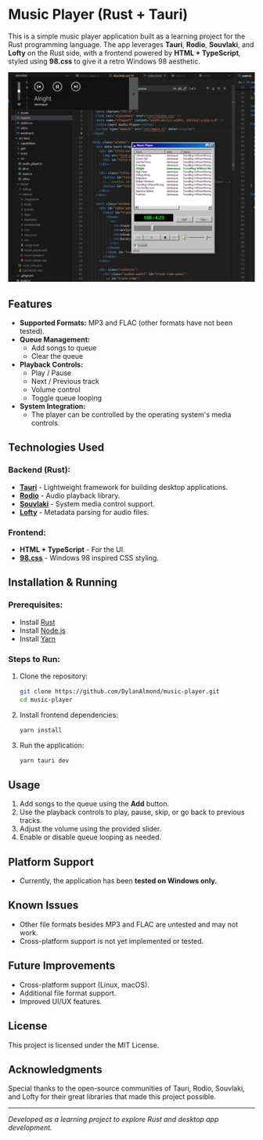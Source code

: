 # Music Player (Rust + Tauri)

This is a simple music player application built as a learning project for the Rust programming language. The app leverages **Tauri**, **Rodio**, **Souvlaki**, and **Lofty** on the Rust side, with a frontend powered by **HTML + TypeScript**, styled using **98.css** to give it a retro Windows 98 aesthetic.

![Music Player Screenshot](./preview.png)

## Features

- **Supported Formats:** MP3 and FLAC (other formats have not been tested).
- **Queue Management:**
  - Add songs to queue
  - Clear the queue
- **Playback Controls:**
  - Play / Pause
  - Next / Previous track
  - Volume control
  - Toggle queue looping
- **System Integration:**
  - The player can be controlled by the operating system's media controls.

## Technologies Used

### Backend (Rust):

- **[Tauri](https://tauri.app/)** - Lightweight framework for building desktop applications.
- **[Rodio](https://github.com/RustAudio/rodio)** - Audio playback library.
- **[Souvlaki](https://github.com/Sinono3/souvlaki)** - System media control support.
- **[Lofty](https://github.com/Serial-ATA/lofty-rs)** - Metadata parsing for audio files.

### Frontend:

- **HTML + TypeScript** - For the UI.
- **[98.css](https://jdan.github.io/98.css/)** - Windows 98 inspired CSS styling.

## Installation & Running

### Prerequisites:

- Install [Rust](https://www.rust-lang.org/)
- Install [Node.js](https://nodejs.org/)
- Install [Yarn](https://yarnpkg.com/)

### Steps to Run:

1. Clone the repository:

   ```sh
   git clone https://github.com/DylanAlmond/music-player.git
   cd music-player
   ```

2. Install frontend dependencies:

   ```sh
   yarn install
   ```

3. Run the application:
   ```sh
   yarn tauri dev
   ```

## Usage

1. Add songs to the queue using the **Add** button.
2. Use the playback controls to play, pause, skip, or go back to previous tracks.
3. Adjust the volume using the provided slider.
4. Enable or disable queue looping as needed.

## Platform Support

- Currently, the application has been **tested on Windows only.**

## Known Issues

- Other file formats besides MP3 and FLAC are untested and may not work.
- Cross-platform support is not yet implemented or tested.

## Future Improvements

- Cross-platform support (Linux, macOS).
- Additional file format support.
- Improved UI/UX features.

## License

This project is licensed under the MIT License.

## Acknowledgments

Special thanks to the open-source communities of Tauri, Rodio, Souvlaki, and Lofty for their great libraries that made this project possible.

---

_Developed as a learning project to explore Rust and desktop app development._
